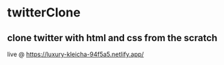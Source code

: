 # twitterClone
## clone twitter with html and css from the scratch
live @    https://luxury-kleicha-94f5a5.netlify.app/
